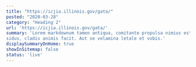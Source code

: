 ```yaml
---
title: "https://icjia.illinois.gov/gata/"
posted: "2020-03-28"
category: "Heading 2"
url: 'https://icjia.illinois.gov/gata/'
summary: 'Lorem markdownum tamen antiqua, comitante propulsa nimius est, exstantibus
sidus, cladis animis facit. Aut se velamina letale et vobis.'
displaySummaryOnHome: true
showInSitemap: false
status: 'live'
---
```

